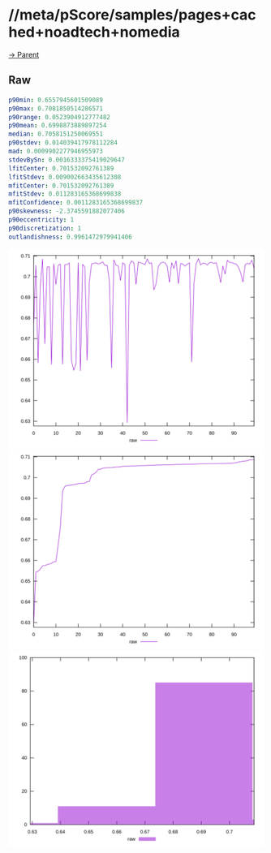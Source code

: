 
# //meta/pScore/samples/pages+cached+noadtech+nomedia

[→ Parent](../..)


## Raw


```yaml
p90min: 0.6557945601509089
p90max: 0.7081850514286571
p90range: 0.0523904912777482
p90mean: 0.6998873889897254
median: 0.7058151250069551
p90stdev: 0.014039417978112284
mad: 0.0009902277946955973
stdevBySn: 0.0016333375419029647
lfitCenter: 0.701532092761389
lfitStdev: 0.009002663435612308
mfitCenter: 0.701532092761389
mfitStdev: 0.011283165368699838
mfitConfidence: 0.0011283165368699837
p90skewness: -2.3745591882077406
p90eccentricity: 1
p90discretization: 1
outlandishness: 0.9961472979941406

```

![PLOT: raw-values](./raw/values.svg)![PLOT: raw-sorted](./raw/sorted.svg)![PLOT: raw-histogram](./raw/histogram.svg)
